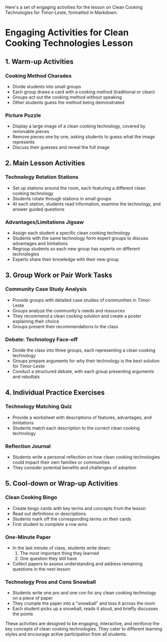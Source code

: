 Here's a set of engaging activities for the lesson on Clean Cooking Technologies for Timor-Leste, formatted in Markdown:

# Engaging Activities for Clean Cooking Technologies Lesson

## 1. Warm-up Activities

### Cooking Method Charades
- Divide students into small groups
- Each group draws a card with a cooking method (traditional or clean)
- Groups act out the cooking method without speaking
- Other students guess the method being demonstrated

### Picture Puzzle
- Display a large image of a clean cooking technology, covered by removable pieces
- Remove pieces one by one, asking students to guess what the image represents
- Discuss their guesses and reveal the full image

## 2. Main Lesson Activities

### Technology Rotation Stations
- Set up stations around the room, each featuring a different clean cooking technology
- Students rotate through stations in small groups
- At each station, students read information, examine the technology, and answer guided questions

### Advantages/Limitations Jigsaw
- Assign each student a specific clean cooking technology
- Students with the same technology form expert groups to discuss advantages and limitations
- Regroup students so each new group has experts on different technologies
- Experts share their knowledge with their new group

## 3. Group Work or Pair Work Tasks

### Community Case Study Analysis
- Provide groups with detailed case studies of communities in Timor-Leste
- Groups analyze the community's needs and resources
- They recommend a clean cooking solution and create a poster explaining their choice
- Groups present their recommendations to the class

### Debate: Technology Face-off
- Divide the class into three groups, each representing a clean cooking technology
- Groups prepare arguments for why their technology is the best solution for Timor-Leste
- Conduct a structured debate, with each group presenting arguments and rebuttals

## 4. Individual Practice Exercises

### Technology Matching Quiz
- Provide a worksheet with descriptions of features, advantages, and limitations
- Students match each description to the correct clean cooking technology

### Reflection Journal
- Students write a personal reflection on how clean cooking technologies could impact their own families or communities
- They consider potential benefits and challenges of adoption

## 5. Cool-down or Wrap-up Activities

### Clean Cooking Bingo
- Create bingo cards with key terms and concepts from the lesson
- Read out definitions or descriptions
- Students mark off the corresponding terms on their cards
- First student to complete a row wins

### One-Minute Paper
- In the last minute of class, students write down:
  1. The most important thing they learned
  2. One question they still have
- Collect papers to assess understanding and address remaining questions in the next lesson

### Technology Pros and Cons Snowball
- Students write one pro and one con for any clean cooking technology on a piece of paper
- They crumple the paper into a "snowball" and toss it across the room
- Each student picks up a snowball, reads it aloud, and briefly discusses the points

These activities are designed to be engaging, interactive, and reinforce the key concepts of clean cooking technologies. They cater to different learning styles and encourage active participation from all students.